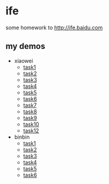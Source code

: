 # ife 


some homework to http://ife.baidu.com


## my demos

 + xiaowei
     * [task1](https://myunique.github.io/ife/xiaowei/task1)
     * [task2](https://myunique.github.io/ife/xiaowei/task2)
     * [task3](https://myunique.github.io/ife/xiaowei/task3)
     * [task4](https://myunique.github.io/ife/xiaowei/task4)
     * [task5](https://myunique.github.io/ife/xiaowei/task5)
     * [task6](https://myunique.github.io/ife/xiaowei/task6)
     * [task7](https://myunique.github.io/ife/xiaowei/task7)
     * [task8](https://myunique.github.io/ife/xiaowei/task8)
     * [task9](https://myunique.github.io/ife/xiaowei/task9)
     * [task10](https://myunique.github.io/ife/xiaowei/task10)
     * [task12](https://myunique.github.io/ife/xiaowei/task12)
 + binbin
     * [task1](https://myunique.github.io/ife/binbin/task1/)
     * [task2](https://myunique.github.io/ife/binbin/task2/)
     * [task3](https://myunique.github.io/ife/binbin/task3/)
     * [task4](https://myunique.github.io/ife/binbin/task4/)
     * [task5](https://myunique.github.io/ife/binbin/task5/)
     * [task6](https://myunique.github.io/ife/binbin/task6/)
     
